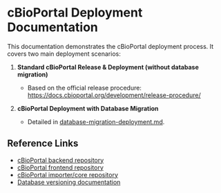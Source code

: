 # cBioPortal Deployment Documentation

This documentation demonstrates the cBioPortal deployment process. It covers two main deployment scenarios:

1. **Standard cBioPortal Release & Deployment (without database migration)**
    - Based on the official release procedure: https://docs.cbioportal.org/development/release-procedure/

2. **cBioPortal Deployment with Database Migration**
    - Detailed in [database-migration-deployment.md](./database-migration-deployment.md).

## Reference Links

- [cBioPortal backend repository](https://github.com/cBioPortal/cbioportal)
- [cBioPortal frontend repository](https://github.com/cBioPortal/cbioportal-frontend)
- [cBioPortal importer/core repository](https://github.com/cBioPortal/cbioportal-core)
- [Database versioning documentation](https://docs.cbioportal.org/development/database-versioning/)
